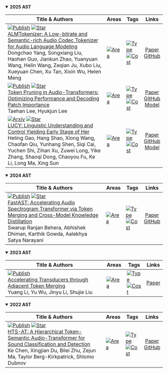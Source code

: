 
<details open>
<summary><strong>2025 AST</strong></summary>

| **Title & Authors** | **Areas** | **Tags** | **Links** | 
| --- | --- | --- | :---: | 
|  [![Publish](https://img.shields.io/badge/ICML-2025-blue)]() [![Star](https://img.shields.io/github/stars/yangdongchao/ALMTokenizer.svg?style=social&label=Star)](https://github.com/yangdongchao/ALMTokenizer)<br>[ALMTokenizer: A Low-bitrate and Semantic-rich Audio Codec Tokenizer for Audio Language Modeling](https://arxiv.org/abs/2504.10344)<br>Dongchao Yang, Songxiang Liu, Haohan Guo, Jiankun Zhao, Yuanyuan Wang, Helin Wang, Zeqian Ju, Xubo Liu, Xueyuan Chen, Xu Tan, Xixin Wu, Helen Meng |  [![Area](https://img.shields.io/badge/Audio--Transformer-purple)]() |  [![Type](https://img.shields.io/badge/Query--Based-green)]()<br> [![Cost](https://img.shields.io/badge/Training--Based-yellow)]() |  [Paper](https://arxiv.org/abs/2504.10344)<br> [GitHub](https://github.com/yangdongchao/ALMTokenizer)<br> | 
|  [![Publish](https://img.shields.io/badge/ECAI-2025-blue)]() [![Star](https://img.shields.io/github/stars/andylee-24/token-pruning-audio-transformer.svg?style=social&label=Star)](https://github.com/andylee-24/token-pruning-audio-transformer)<br>[Token Pruning in Audio-Transformers: Optimizing Performance and Decoding Patch Importance](https://arxiv.org/abs/2504.01690)<br>Taehan Lee, Hyukjun Lee |  [![Area](https://img.shields.io/badge/Audio--Transformer-purple)]() |  [![Type](https://img.shields.io/badge/Attention--Based-green)]()<br> [![Cost](https://img.shields.io/badge/Training--Based-yellow)]() |  [Paper](https://arxiv.org/abs/2504.01690)<br> [GitHub](https://github.com/andylee-24/token-pruning-audio-transformer)<br> [Model](https://drive.google.com/drive/folders/1cBDXh98m2qDlYLLX3q6xB-gtU1uUtxhK)<br> | 
|  [![Arxiv](https://img.shields.io/badge/arXiv-2025\.01-red)]() [![Star](https://img.shields.io/github/stars/VITA-MLLM/LUCY.svg?style=social&label=Star)](https://github.com/VITA-MLLM/LUCY)<br>[LUCY: Linguistic Understanding and Control Yielding Early Stage of Her](https://arxiv.org/abs/2501.16327)<br>Heting Gao, Hang Shao, Xiong Wang, Chaofan Qiu, Yunhang Shen, Siqi Cai, Yuchen Shi, Zihan Xu, Zuwei Long, Yike Zhang, Shaoqi Dong, Chaoyou Fu, Ke Li, Long Ma, Xing Sun |  [![Area](https://img.shields.io/badge/Audio--Transformer-purple)]() |  [![Type](https://img.shields.io/badge/Transformation--Based-green)]()<br> [![Cost](https://img.shields.io/badge/Training--Based-yellow)]() |  [Paper](https://arxiv.org/abs/2501.16327)<br> [GitHub](https://github.com/VITA-MLLM/LUCY)<br> [Model](https://huggingface.co/VITA-MLLM)<br> | 
</details>

<details open>
<summary><strong>2024 AST</strong></summary>

| **Title & Authors** | **Areas** | **Tags** | **Links** | 
| --- | --- | --- | :---: | 
|  [![Publish](https://img.shields.io/badge/Interspeech-2024-blue)]() [![Star](https://img.shields.io/github/stars/swarupbehera/FastAST.svg?style=social&label=Star)](https://github.com/swarupbehera/FastAST)<br>[FastAST: Accelerating Audio Spectrogram Transformer via Token Merging and Cross-Model Knowledge Distillation](https://arxiv.org/abs/2406.07676)<br>Swarup Ranjan Behera, Abhishek Dhiman, Karthik Gowda, Aalekhya Satya Narayani |  [![Area](https://img.shields.io/badge/Audio--Transformer-purple)]() |  [![Type](https://img.shields.io/badge/Similarity--Based-green)]()<br> [![Cost](https://img.shields.io/badge/Training--Based-yellow)]() |  [Paper](https://arxiv.org/abs/2406.07676)<br> [GitHub](https://github.com/swarupbehera/FastAST)<br> | 
</details>

<details open>
<summary><strong>2023 AST</strong></summary>

| **Title & Authors** | **Areas** | **Tags** | **Links** | 
| --- | --- | --- | :---: | 
|  [![Publish](https://img.shields.io/badge/Interspeech-2023-blue)]() <br>[Accelerating Transducers through Adjacent Token Merging](https://arxiv.org/abs/2306.16009)<br>Yuang Li, Yu Wu, Jinyu Li, Shujie Liu |  [![Area](https://img.shields.io/badge/Audio--Transformer-purple)]() |  [![Type](https://img.shields.io/badge/Similarity--Based-green)]()<br> [![Cost](https://img.shields.io/badge/Training--Based-yellow)]() |  [Paper](https://arxiv.org/abs/2306.16009)<br> | 
</details>

<details open>
<summary><strong>2022 AST</strong></summary>

| **Title & Authors** | **Areas** | **Tags** | **Links** | 
| --- | --- | --- | :---: | 
|  [![Publish](https://img.shields.io/badge/ICASSP-2022-blue)]() [![Star](https://img.shields.io/github/stars/RetroCirce/HTS-Audio-Transformer.svg?style=social&label=Star)](https://github.com/RetroCirce/HTS-Audio-Transformer)<br>[HTS-AT: A Hierarchical Token-Semantic Audio-Transformer for Sound Classification and Detection](https://arxiv.org/abs/2202.00874)<br>Ke Chen, Xingjian Du, Bilei Zhu, Zejun Ma, Taylor Berg-Kirkpatrick, Shlomo Dubnov |  [![Area](https://img.shields.io/badge/Audio--Transformer-purple)]() |  [![Type](https://img.shields.io/badge/Transformation--Based-green)]()<br> [![Cost](https://img.shields.io/badge/Training--Based-yellow)]() |  [Paper](https://arxiv.org/abs/2202.00874)<br> [GitHub](https://github.com/RetroCirce/HTS-Audio-Transformer)<br> | 
</details>
